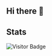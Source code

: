 ## Hi there 👋

<!--
**ItsMeCedric/itsmecedric** is a ✨ _special_ ✨ repository because its `README.md` (this file) appears on your GitHub profile.

Here are some ideas to get you started:

- 🔭 I’m currently working on ...
- 🌱 I’m currently learning ...
- 👯 I’m looking to collaborate on ...
- 🤔 I’m looking for help with ...
- 💬 Ask me about ...
- 📫 How to reach me: ...
- 😄 Pronouns: ...
- ⚡ Fun fact: ...

example badge
![github](https://img.shields.io/badge/GitHub-000000?style=for-the-badge&logo=GitHub&logoColor=white)

-->

## Stats

![Visitor Badge](https://visitor-badge.laobi.icu/badge?page_id=itsmecedric.visitor-badge)
